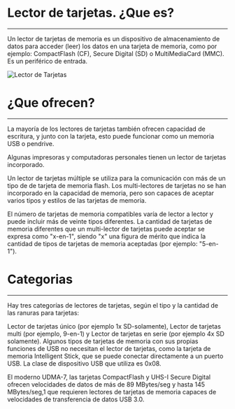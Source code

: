    # Lector de tarjetas. ¿Que es?
                                                   
----

Un lector de tarjetas de memoria es un dispositivo de almacenamiento de datos para acceder (leer) los datos en una tarjeta de memoria, como por ejemplo: CompactFlash (CF), Secure Digital (SD) o MultiMediaCard (MMC). Es un periférico de entrada.

  ![Lector de Tarjetas](https://xtremmedia.com/gestor/files/images/A043201_0_2.jpeg)
   # ¿Que ofrecen?

   ----

   La mayoría de los lectores de tarjetas también ofrecen capacidad de escritura, y junto con la tarjeta, esto puede funcionar como un memoria USB o pendrive.

Algunas impresoras y computadoras personales tienen un lector de tarjetas incorporado.

Un lector de tarjetas múltiple se utiliza para la comunicación con más de un tipo de de tarjeta de memoria flash. Los multi-lectores de tarjetas no se han incorporado en la capacidad de memoria, pero son capaces de aceptar varios tipos y estilos de las tarjetas de memoria.

El número de tarjetas de memoria compatibles varía de lector a lector y puede incluir más de veinte tipos diferentes. La cantidad de tarjetas de memoria diferentes que un multi-lector de tarjetas puede aceptar se expresa como "x-en-1", siendo "x" una figura de mérito que indica la cantidad de tipos de tarjetas de memoria aceptadas (por ejemplo: "5-en-1").

 # Categorias

   -------

Hay tres categorías de lectores de tarjetas, según el tipo y la cantidad de las ranuras para tarjetas:

Lector de tarjetas único (por ejemplo 1x SD-solamente),
Lector de tarjetas multi (por ejemplo, 9-en-1) y
Lector de tarjetas en serie (por ejemplo 4x SD solamente).
Algunos tipos de tarjetas de memoria con sus propias funciones de USB no necesitan el lector de tarjetas, como la tarjeta de memoria Intelligent Stick, que se puede conectar directamente a un puerto USB. La clase de dispositivo USB que utiliza es 0x08.

El moderno UDMA-7, las tarjetas CompactFlash y UHS-I Secure Digital ofrecen velocidades de datos de más de 89 MBytes/seg y hasta 145 MBytes/seg,1​ que requieren lectores de tarjetas de memoria capaces de velocidades de transferencia de datos USB 3.0.




